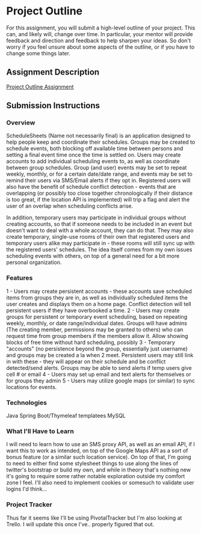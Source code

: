 # Project Outline
For this assignment, you will submit a high-level outline of your project. This can, and likely will, change over time. In particular, your mentor will provide feedback and direction and feedback to help sharpen your ideas. So don't worry if you feel unsure about some aspects of the outline, or if you have to change some things later.

## Assignment Description
[Project Outline Assignment](https://education.launchcode.org/liftoff/assignments/project-outline/)

## Submission Instructions

### Overview
ScheduleSheets (Name not necessarily final) is an application designed to help people keep and coordinate their schedules. Groups may be created to schedule events, both blocking off available time between persons and setting a final event time once the time is settled on. Users may create accounts to add individual scheduling events to, as well as coordinate between group schedules. Group (and user) events may be set to repeat weekly, monthly, or for a certain date/date range, and events may be set to remind their users via SMS/Email alerts if they opt in. Registered users will also have the benefit of schedule conflict detection - events that are overlapping (or possibly too close together chronologically if their distance is too great, if the location API is implemented) will trip a flag and alert the user of an overlap when scheduling conflicts arise.

In addition, temporary users may participate in individual groups without creating accounts, so that if someone needs to be included in an event but doesn't want to deal with a whole account, they can do that. They may also create temporary, single-use rooms of their own that registered users and temporary users alike may participate in - these rooms will still sync up with the registered users' schedules. The idea itself comes from my own issues scheduling events with others, on top of a general need for a bit more personal organization.
### Features
 1 - Users may create persistent accounts - these accounts save scheduled items from groups they are in, as well as individually scheduled items the user creates and displays them on a home page. Conflict detection will tell persistent users if they have overbooked a time.
 2 - Users may create groups for persistent or temporary event scheduling, based on repeating weekly, monthly, or date range/individual dates. Groups will have admins (The creating member, permissions may be granted to others) who can request time from group members if the members allow it. Allow showing blocks of free time without hard scheduling, possibly
 3 - Temporary "accounts" (no persistence beyond the group, essentially just username) and groups may be created a la when 2 meet. Persistent users may still link in with these - they will appear on their schedule and be conflict detected/send alerts. Groups may be able to send alerts if temp users give cell # or email
 4 - Users may set up email and text alerts for themselves or for groups they admin
 5 - Users may utilize google maps (or similar) to sync locations for events.
### Technologies
Java
Spring Boot/Thymeleaf templatees
MySQL

### What I'll Have to Learn
I will need to learn how to use an SMS proxy API, as well as an email API, if I want this to work as intended, on top of the Google Maps API as a sort of bonus feature (or a similar such location service). On top of that, I'm going to need to either find some stylesheet things to use along the lines of twitter's bootstrap or build my own, and while in theory that's nothing new it's going to require some rather notable exploration outside my comfort zone I feel. I'll also need to implement cookies or somesuch to validate user logins I'd think...

### Project Tracker
Thus far it seems like I'll be using PivotalTracker but I'm also looking at Trello. I will update this once I've.. properly figured that out.
